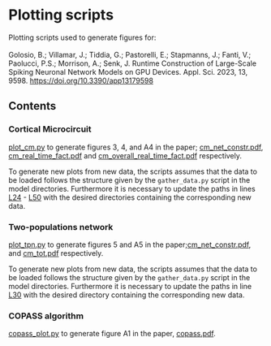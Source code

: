 # Plotting scripts

Plotting scripts used to generate figures for:
<br>
<br>
Golosio, B.; Villamar, J.; Tiddia, G.; Pastorelli, E.; Stapmanns, J.; Fanti, V.; Paolucci, P.S.; Morrison, A.; Senk, J. Runtime Construction of Large-Scale Spiking Neuronal Network Models on GPU Devices. Appl. Sci. 2023, 13, 9598. https://doi.org/10.3390/app13179598
<br>

## Contents

### Cortical Microcircuit

[plot_cm.py](plot_cm.py) to generate figures 3, 4, and A4 in the paper; [cm_net_constr.pdf](cm_net_constr.pdf), [cm_real_time_fact.pdf](cm_real_time_fact.pdf) and [cm_overall_real_time_fact.pdf](cm_overall_real_time_fact.pdf) respectively.

To generate new plots from new data, the scripts assumes that the data to be loaded follows the structure given by the ```gather_data.py``` script in the model directories.
Furthermore it is necessary to update the paths in lines [L24](plot_cm.py#L24) - [L50](plot_cm.py#L50) with the desired directories containing the corresponding new data.


### Two-populations network

[plot_tpn.py](plot_tpn.py) to generate figures 5 and A5 in the paper;[cm_net_constr.pdf](cm_net_constr.pdf), and [cm_tot.pdf](cm_tot.pdf) respectively.

To generate new plots from new data, the scripts assumes that the data to be loaded follows the structure given by the ```gather_data.py``` script in the model directories.
Furthermore it is necessary to update the paths in line [L30](plot_tpn.py#L30) with the desired directory containing the corresponding new data.


### COPASS algorithm

[copass_plot.py](copass_plot.py) to generate figure A1 in the paper, [copass.pdf](copass.pdf).

